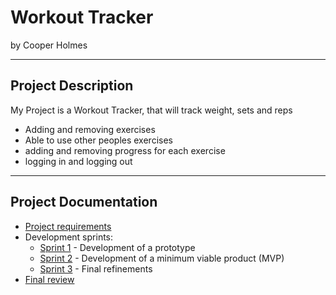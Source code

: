 # Workout Tracker

by Cooper Holmes


---

## Project Description

My Project is a Workout Tracker, that will track weight, sets and reps

- Adding and removing exercises
- Able to use other peoples exercises
- adding and removing progress for each exercise
- logging in and logging out


---

## Project Documentation

- [Project requirements](0-requirements.md)
- Development sprints:
    - [Sprint 1](1-sprint-1-prototype.md) - Development of a prototype
    - [Sprint 2](2-sprint-2-mvp.md) - Development of a minimum viable product (MVP)
    - [Sprint 3](3-sprint-3-refinement.md) - Final refinements
- [Final review](4-review.md)